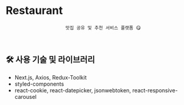 # Restaurant

<div align='center'>

```
 맛집 공유 및 추천 서비스 플랫폼 😋
```
 <br>
   
</div>

## 🛠️ 사용 기술 및 라이브러리

- Next.js, Axios, Redux-Toolkit
- styled-components
- react-cookie, react-datepicker, jsonwebtoken, react-responsive-carousel
